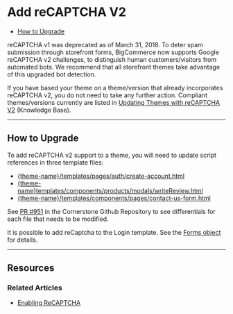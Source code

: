 <h1>Add reCAPTCHA V2</h1>
<div class="otp">
  <ul>
    <li><a href="#add-recaptcha_how-to-upgrade">How to Upgrade</a></li>
	</ul>
</div>

reCAPTCHA v1 was deprecated as of March 31, 2018. To deter spam submission through storefront forms, BigCommerce now supports Google reCAPTCHA v2 challenges, to distinguish human customers/visitors from automated bots. We recommend that all storefront themes take advantage of this upgraded bot detection.

If you have based your theme on a theme/version that already incorporates reCAPTCHA v2, you do not need to take any further action. Compliant themes/versions currently are listed in [Updating Themes with reCAPTCHA V2](https://support.bigcommerce.com/s/article/Updating-Themes-with-reCAPTCHA-v2#updatingthemes) (Knowledge Base).

---

<a href='#add-recaptcha_how-to-upgrade' aria-hidden='true' class='block-anchor'  id='add-recaptcha_how-to-upgrade'><i aria-hidden='true' class='linkify icon'></i></a>

## How to Upgrade

To add reCAPTCHA v2 support to a theme, you will need to update script references in three template files:

* [{theme-name}/templates/pages/auth/create-account.html](https://github.com/bigcommerce/cornerstone/pull/951/files#diff-ecbae6e2b7d5bbf5c950d68878e79d99)
* [{theme-name}templates/components/products/modals/writeReview.html](https://github.com/bigcommerce/cornerstone/pull/951/files#diff-945a5d7f1563068188ae39df568cfd43)
* [{theme-name}/templates/components/pages/contact-us-form.html](https://github.com/bigcommerce/cornerstone/pull/951/files#diff-5351402159301e1c225752f03d9f1f8e)

See [PR #951](https://github.com/bigcommerce/cornerstone/pull/951) in the Cornerstone Github Repository to see differentials for each file that needs to be modified.

It is possible to add reCaptcha to the Login template. See the [Forms object](/stencil-docs/reference-docs/) for details.

---

## Resources

### Related Articles

* [Enabling ReCAPTCHA](https://support.bigcommerce.com/s/article/Updating-Themes-with-reCAPTCHA-v2)
